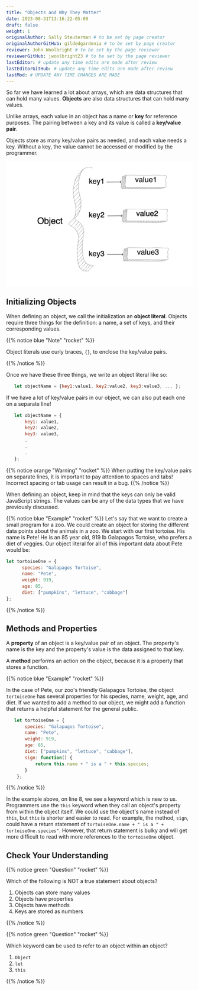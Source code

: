 ```yaml
---
title: "Objects and Why They Matter"
date: 2023-08-31T13:16:22-05:00
draft: false
weight: 1
originalAuthor: Sally Steuterman # to be set by page creator
originalAuthorGitHub: gildedgardenia # to be set by page creator
reviewer: John Woolbright # to be set by the page reviewer
reviewerGitHub: jwoolbright23 # to be set by the page reviewer
lastEditor: # update any time edits are made after review
lastEditorGitHub: # update any time edits are made after review
lastMod: # UPDATE ANY TIME CHANGES ARE MADE
---
```


So far we have learned a lot about arrays, which are data structures that can hold many values.
**Objects** are also data structures that can hold many values. 

Unlike arrays, each value in an object has a name or **key** for reference purposes.
The pairing between a key and its value is called a **key/value pair**. 

Objects store as many key/value pairs as needed, and each value needs a key. Without a key, the value cannot be accessed or modified by the programmer.

![Diagram showing that objects are a collection of key/value pairs](pictures/object.png)

## Initializing Objects

When defining an object, we call the initialization an **object literal**.
Objects require three things for the definition: a name, a set of keys, and their corresponding values.

{{% notice blue "Note" "rocket" %}}

   Object literals use curly braces, `{}`, to enclose the key/value pairs.

{{% /notice %}}

Once we have these three things, we write an object literal like so:

```js
   let objectName = {key1:value1, key2:value2, key3:value3, ... };
```

If we have a lot of key/value pairs in our object, we can also put each one on a separate line!

```js
   let objectName = {
       key1: value1,
       key2: value2,
       key3: value3,
       .
       .
       .
   };
```

{{% notice orange "Warning" "rocket" %}}
   When putting the key/value pairs on separate lines, it is important to pay attention to spaces and tabs!
   Incorrect spacing or tab usage can result in a bug.
{{% /notice %}}

When defining an object, keep in mind that the keys can only be valid JavaScript strings.
The values can be any of the data types that we have previously discussed.

{{% notice blue "Example" "rocket" %}}
   Let's say that we want to create a small program for a zoo.
   We could create an object for storing the different data points about the animals in a zoo.
   We start with our first tortoise. His name is Pete! He is an 85 year old, 919 lb Galapagos Tortoise, who prefers a diet of veggies.
   Our object literal for all of this important data about Pete would be: 

   ```js {linenos=true}
   let tortoiseOne = {
         species: "Galapagos Tortoise",
         name: "Pete",
         weight: 919,
         age: 85,
         diet: ["pumpkins", "lettuce", "cabbage"]
   };
   ```

{{% /notice %}}

## Methods and Properties

A **property** of an object is a key/value pair of an object.
The property's name is the key and the property's value is the data assigned to that key.

A **method** performs an action on the object, because it is a property that stores a function.

{{% notice blue "Example" "rocket" %}}

   In the case of Pete, our zoo's friendly Galapagos Tortoise, the object `tortoiseOne` has several properties for his species, name, weight, age, and diet.
   If we wanted to add a method to our object, we might add a function that returns a helpful statement for the general public.

   ```js {linenos=table}
      let tortoiseOne = {
          species: "Galapagos Tortoise",
          name: "Pete",
          weight: 919,
          age: 85,
          diet: ["pumpkins", "lettuce", "cabbage"],
          sign: function() {
              return this.name + " is a " + this.species;
          }
       };
   ```

{{% /notice %}}

In the example above, on line 8, we see a keyword which is new to us.
Programmers use the `this` keyword when they call an object's property from within the object itself.
We could use the object's name instead of `this`, but `this` is shorter and easier to read.
For example, the method, `sign`, could have a return statement of `tortoiseOne.name + " is a " + tortoiseOne.species"`.
However, that return statement is bulky and will get more difficult to read with more references to the `tortoiseOne` object.


## Check Your Understanding

{{% notice green "Question" "rocket" %}}

   Which of the following is NOT a true statement about objects?

   1. Objects can store many values
   1. Objects have properties
   1. Objects have methods
   1. Keys are stored as numbers

{{% /notice %}}

<!-- 4, keys are supposed to be strings, not numbers -->

{{% notice green "Question" "rocket" %}}

   Which keyword can be used to refer to an object within an object?

   1. `Object`
   1. `let`
   1. `this`

{{% /notice %}}

<!-- 3, this is the correct keyword -->